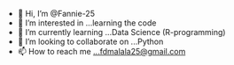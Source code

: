 - 👋 Hi, I’m @Fannie-25
- 👀 I’m interested in ...learning the code
- 🌱 I’m currently learning ...Data Science (R-programming)
- 💞️ I’m looking to collaborate on ...Python 
- 📫 How to reach me ...fdmalala25@gmail.com

<!---
Fannie-25/Fannie-25 is a ✨ special ✨ repository because its `README.md` (this file) appears on your GitHub profile.
You can click the Preview link to take a look at your changes.
--->
